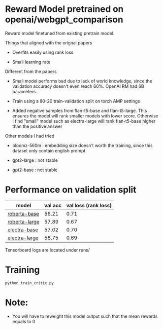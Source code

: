 # Reward Model pretrained on openai/webgpt_comparison

Reward model finetuned from existing pretrain model.

Things that aligned with the orignal papers

- Overfits easily using rank loss

- Small learning rate

Different from the papers

- Small model performs bad due to lack of world knowledge, since the validation accuracy doesn't even reach 60%. OpenAI RM had 6B parameters.

- Train using a 80-20 train-validation split on torch AMP settings

- Added negative samples from flan-t5-base and flan-t5-large. This ensures the model will rank smaller models with lower score. Otherwise I find "small" model such as electra-large will rank flan-t5-base higher than the positive answer

Other models I had tried

- bloomz-560m : embedding size doesn't worth the training, since this dataset only contain english prompt

- gpt2-large : not stable

- gpt2-base : not stable

# Performance on validation split

| model                                                                          | val acc | val loss (rank loss) |
| ------------------------------------------------------------------------------ | ------- | -------------------- |
| [roberta-base](https://huggingface.co/theblackcat102/roberta-base-webgpt-rm)   | 56.21   | 0.71                 |
| [roberta-large](https://huggingface.co/theblackcat102/roberta-large-webgpt-rm) | 57.89   | 0.67                 |
| [electra-base](https://huggingface.co/theblackcat102/electra-base-webgpt-rm)   | 57.02   | 0.70                 |
| [electra-large](https://huggingface.co/theblackcat102/electra-large-webgpt-rm) | 58.75   | 0.69                 |

Tensorboard logs are located under runs/

# Training

```
python train_critic.py
```

# Note:

- You will have to reweight this model output such that the mean rewards equals to 0
